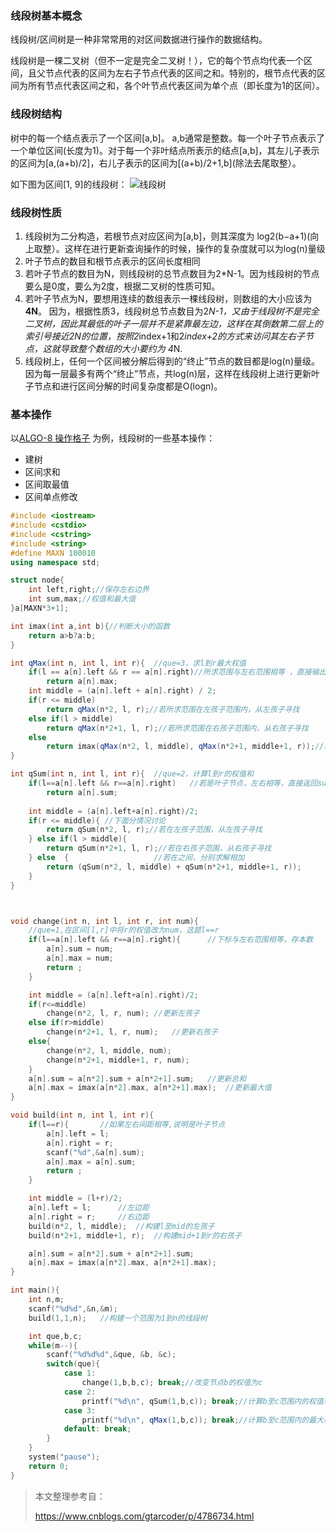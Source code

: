 ### 线段树基本概念

线段树/区间树是一种非常常用的对区间数据进行操作的数据结构。 

线段树是一棵二叉树（但不一定是完全二叉树！），它的每个节点均代表一个区间，且父节点代表的区间为左右子节点代表的区间之和。特别的，根节点代表的区间为所有节点代表区间之和，各个叶节点代表区间为单个点（即长度为1的区间）。

### 线段树结构

树中的每一个结点表示了一个区间[a,b]。 a,b通常是整数。每一个叶子节点表示了一个单位区间(长度为1)。对于每一个非叶结点所表示的结点[a,b]，其左儿子表示的区间为[a,(a+b)/2]，右儿子表示的区间为[(a+b)/2+1,b](除法去尾取整）。 

如下图为区间[1, 9]的线段树： 
![线段树](http://7xkwr3.com1.z0.glb.clouddn.com/interval_tree1.PNG)



### 线段树性质

1. 线段树为二分构造，若根节点对应区间为[a,b]，则其深度为 log2(b−a+1)(向上取整）。这样在进行更新查询操作的时候，操作的复杂度就可以为log(n)量级
2. 叶子节点的数目和根节点表示的区间长度相同
3. 若叶子节点的数目为N，则线段树的总节点数目为2*N-1。因为线段树的节点要么是0度，要么为2度，根据二叉树的性质可知。
4. 若叶子节点为N，要想用连续的数组表示一棵线段树，则数组的大小应该为**4N**。 
      因为，根据性质3，线段树总节点数目为2*N-1，又由于线段树不是完全二叉树，因此其最低的叶子一层并不是紧靠最左边，这样在其倒数第二层上的索引号接近2N的位置，按照2*index+1和2*index+2的方式来访问其左右子节点，这就导致整个数组的大小要约为 4*N.
5. 线段树上，任何一个区间被分解后得到的“终止”节点的数目都是log(n)量级。 
   因为每一层最多有两个“终止”节点，共log(n)层，这样在线段树上进行更新叶子节点和进行区间分解的时间复杂度都是O(logn)。



### 基本操作

以[ALGO-8 操作格子](http://lx.lanqiao.cn/problem.page?gpid=T18) 为例，线段树的一些基本操作：

- 建树
- 区间求和
- 区间取最值
- 区间单点修改

```c++
#include <iostream>
#include <cstdio>
#include <cstring>
#include <string>
#define MAXN 100010
using namespace std;

struct node{
	int left,right;//保存左右边界
	int sum,max;//权值和最大值
}a[MAXN*3+1];

int imax(int a,int b){//判断大小的函数   
	return a>b?a:b;
}  

int qMax(int n, int l, int r){	//que=3，求l到r最大权值
	if(l == a[n].left && r == a[n].right)//所求范围与左右范围相等 ，直接输出最大值   
		return a[n].max;  
	int middle = (a[n].left + a[n].right) / 2;  
	if(r <= middle)  
		return qMax(n*2, l, r);//若所求范围在左孩子范围内，从左孩子寻找   
	else if(l > middle)  
		return qMax(n*2+1, l, r);//若所求范围在右孩子范围内，从右孩子寻找  
	else   
		return imax(qMax(n*2, l, middle), qMax(n*2+1, middle+1, r));//若范围在左右孩子之间，分别求最大值，然后求最终最大值
}

int qSum(int n, int l, int r){	//que=2，计算l到r的权值和
	if(l==a[n].left && r==a[n].right)	//若是叶子节点，左右相等，直接返回sum
		return a[n].sum;
	
	int middle = (a[n].left+a[n].right)/2;
	if(r <= middle){ //下面分情况讨论
		return qSum(n*2, l, r);//若在左孩子范围，从左孩子寻找
	} else if(l > middle){
		return qSum(n*2+1, l, r);//若在右孩子范围，从右孩子寻找
	} else	{					//若在之间，分别求解相加
		return (qSum(n*2, l, middle) + qSum(n*2+1, middle+1, r));
	}
}



void change(int n, int l, int r, int num){ 
	//que=1,在区间[l,r]中将r的权值改为num，这题l==r
	if(l==a[n].left && r==a[n].right){		//下标与左右范围相等，存本数
		a[n].sum = num;
		a[n].max = num;
		return ;
	}

	int middle = (a[n].left+a[n].right)/2;
	if(r<=middle)
		change(n*2, l, r, num);	//更新左孩子
	else if(r>middle)
		change(n*2+1, l, r, num);	//更新右孩子
	else{
		change(n*2, l, middle, num);
		change(n*2+1, middle+1, r, num);
	}
	a[n].sum = a[n*2].sum + a[n*2+1].sum;	//更新总和
	a[n].max = imax(a[n*2].max, a[n*2+1].max);	//更新最大值
}

void build(int n, int l, int r){
	if(l==r){		//如果左右间距相等,说明是叶子节点
		a[n].left = l;
		a[n].right = r;
		scanf("%d",&a[n].sum);
		a[n].max = a[n].sum;
		return ;
	}

	int middle = (l+r)/2;
	a[n].left = l;		//左边距
	a[n].right = r;		//右边距
	build(n*2, l, middle);	//构建l至mid的左孩子
	build(n*2+1, middle+1, r);	//构建mid+1到r的右孩子

	a[n].sum = a[n*2].sum + a[n*2+1].sum;
	a[n].max = imax(a[n*2].max, a[n*2+1].max);
}

int main(){
	int n,m;
	scanf("%d%d",&n,&m);
	build(1,1,n);	//构建一个范围为1到n的线段树

	int que,b,c;
	while(m--){
		scanf("%d%d%d",&que, &b, &c);
		switch(que){
			case 1:
				change(1,b,b,c); break;//改变节点b的权值为c  
			case 2:
				printf("%d\n", qSum(1,b,c)); break;//计算b至c范围内的权值和   
			case 3:
				printf("%d\n", qMax(1,b,c)); break;//计算b至c范围内的最大权值   
			default: break;
		}
	}
	system("pause");
	return 0;
}
```



> 本文整理参考自：
>
> https://www.cnblogs.com/gtarcoder/p/4786734.html